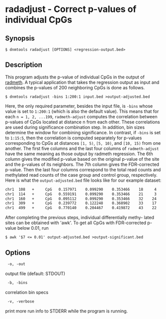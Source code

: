 # radadjust - Correct p-values of individual CpGs

## Synopsis
```shell
$ dnmtools radadjust [OPTIONS] <regression-output.bed>
```

## Description

This program adjusts the p-value of individual CpGs in the output of
[radmeth](../radmeth). A typical application
that takes the regression output as input and combines the p-values of
200 neighboring CpGs is done as follows.
```shell
$ dnmtools radadjust -bins 1:200:1 input.bed >output-adjusted.bed
```

Here, the only required parameter, besides the input file, is `-bins`
whose value is set to `1:200:1` (which is also the default value). This
means that for each `n = 1, 2, ...199`, `radmeth-adjust` computes the
correlation between p-values of CpGs located at distance n from each
other. These correlations are used during significance combination
step. In addition, bin sizes determine the window for combining
significance. In contrast, if `-bins` is set to `1:15:5`, then the
correlation is computed separately for p-values corresponding to CpGs
at distances `[1, 5)`, `[5, 10)`, and `[10, 15)` from one another.  The
first five columns and the last four columns of `radmeth-adjust` have
the same meaning as those output by radmeth regression. The 6th column
gives the modified p-value based on the original p-value of the site
and the p-values of its neighbors. The 7th column gives the
FDR-corrected p-value. Then the last four columns correspond to the
total read counts and methylated read counts of the case group and
control group, respectively.  Here is what the `output-adjusted.bed`
file looks like for our example dataset:

```txt
chr1  108   +     CpG   0.157971    0.099290    0.353466    18     4    20    15
chr1  114   +     CpG   0.559191    0.099290    0.353466    21     3    41    10
chr1  160   +     CpG   0.095112    0.099290    0.353466    32    24    39    17
chr1  309   +     CpG   0.239772    0.122248    0.368902    33    17    19    13
chr1  499   +     CpG   0.770140    0.204467    0.419872    43    22    29    15
```

After completing the previous steps, individual differentially methy-
lated sites can be obtained with 'awk'. To get all CpGs with
FDR-corrected p-value below 0.01, run

```shell
$ awk '$7 <= 0.01' output-adjusted.bed >output-significant.bed
```

## Options

```txt
 -o, -out
```
output file (default: STDOUT)

```txt
 -b, -bins
```
correlation bin specs

```txt
 -v, -verbose
```
print more run info to STDERR while the program is running.

